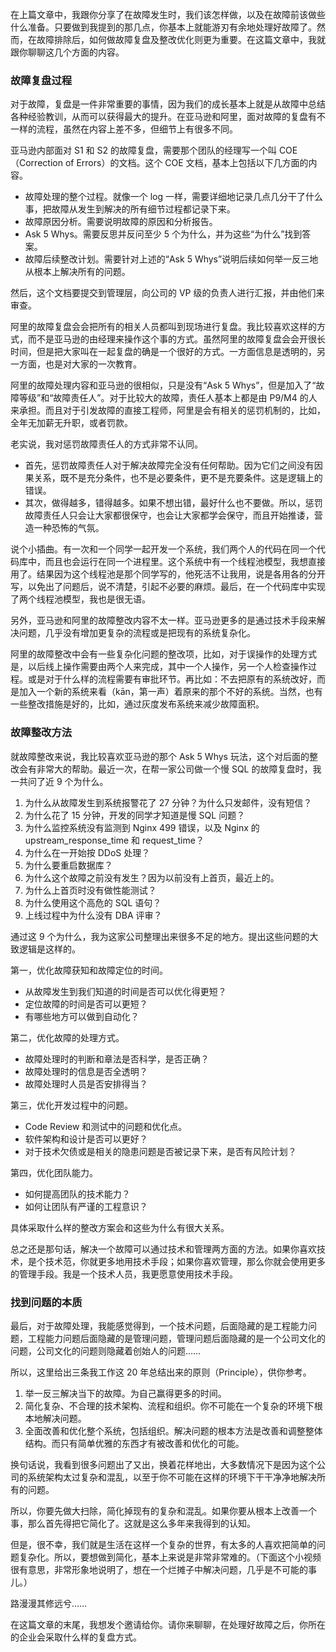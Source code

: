在上篇文章中，我跟你分享了在故障发生时，我们该怎样做，以及在故障前该做些什么准备。只要做到我提到的那几点，你基本上就能游刃有余地处理好故障了。然而，在故障排除后，如何做故障复盘及整改优化则更为重要。在这篇文章中，我就跟你聊聊这几个方面的内容。

### 故障复盘过程

对于故障，复盘是一件非常重要的事情，因为我们的成长基本上就是从故障中总结各种经验教训，从而可以获得最大的提升。在亚马逊和阿里，面对故障的复盘有不一样的流程，虽然在内容上差不多，但细节上有很多不同。

亚马逊内部面对 S1 和 S2 的故障复盘，需要那个团队的经理写一个叫 COE（Correction of Errors）的文档。这个 COE 文档，基本上包括以下几方面的内容。

- 故障处理的整个过程。就像一个 log 一样，需要详细地记录几点几分干了什么事，把故障从发生到解决的所有细节过程都记录下来。
- 故障原因分析。需要说明故障的原因和分析报告。
- Ask 5 Whys。需要反思并反问至少 5 个为什么，并为这些“为什么”找到答案。
- 故障后续整改计划。需要针对上述的“Ask 5 Whys”说明后续如何举一反三地从根本上解决所有的问题。

然后，这个文档要提交到管理层，向公司的 VP 级的负责人进行汇报，并由他们来审查。

阿里的故障复盘会会把所有的相关人员都叫到现场进行复盘。我比较喜欢这样的方式，而不是亚马逊的由经理来操作这个事的方式。虽然阿里的故障复盘会会开很长时间，但是把大家叫在一起复盘的确是一个很好的方式。一方面信息是透明的，另一方面，也是对大家的一次教育。

阿里的故障处理内容和亚马逊的很相似，只是没有“Ask 5 Whys”，但是加入了“故障等级”和“故障责任人”。对于比较大的故障，责任人基本上都是由 P9/M4 的人来承担。而且对于引发故障的直接工程师，阿里是会有相关的惩罚机制的，比如，全年无加薪无升职，或者罚款。

老实说，我对惩罚故障责任人的方式非常不认同。

- 首先，惩罚故障责任人对于解决故障完全没有任何帮助。因为它们之间没有因果关系，既不是充分条件，也不是必要条件，更不是充要条件。这是逻辑上的错误。
- 其次，做得越多，错得越多。如果不想出错，最好什么也不要做。所以，惩罚故障责任人只会让大家都很保守，也会让大家都学会保守，而且开始推诿，营造一种恐怖的气氛。

说个小插曲。有一次和一个同学一起开发一个系统，我们两个人的代码在同一个代码库中，而且也会运行在同一个进程里。这个系统中有一个线程池模型，我想直接用了。结果因为这个线程池是那个同学写的，他死活不让我用，说是各用各的分开写，以免出了问题后，说不清楚，引起不必要的麻烦。最后，在一个代码库中实现了两个线程池模型，我也是很无语。

另外，亚马逊和阿里的故障整改内容不太一样。亚马逊更多的是通过技术手段来解决问题，几乎没有增加更复杂的流程或是把现有的系统复杂化。

阿里的故障整改中会有一些复杂化问题的整改项，比如，对于误操作的处理方式是，以后线上操作需要由两个人来完成，其中一个人操作，另一个人检查操作过程。或是对于什么样的流程需要有审批环节。再比如：不去把原有的系统改好，而是加入一个新的系统来看（kān，第一声）着原来的那个不好的系统。当然，也有一些整改措施是好的，比如，通过灰度发布系统来减少故障面积。

### 故障整改方法

就故障整改来说，我比较喜欢亚马逊的那个 Ask 5 Whys 玩法，这个对后面的整改会有非常大的帮助。最近一次，在帮一家公司做一个慢 SQL 的故障复盘时，我一共问了近 9 个为什么。

1. 为什么从故障发生到系统报警花了 27 分钟？为什么只发邮件，没有短信？
2. 为什么花了 15 分钟，开发的同学才知道是慢 SQL 问题？
3. 为什么监控系统没有监测到 Nginx 499 错误，以及 Nginx 的 upstream_response_time 和 request_time？
4. 为什么在一开始按 DDoS 处理？
5. 为什么要重启数据库？
6. 为什么这个故障之前没有发生？因为以前没有上首页，最近上的。
7. 为什么上首页时没有做性能测试？
8. 为什么使用这个高危的 SQL 语句？
9. 上线过程中为什么没有 DBA 评审？

通过这 9 个为什么，我为这家公司整理出来很多不足的地方。提出这些问题的大致逻辑是这样的。

第一，优化故障获知和故障定位的时间。

- 从故障发生到我们知道的时间是否可以优化得更短？
- 定位故障的时间是否可以更短？
- 有哪些地方可以做到自动化？

第二，优化故障的处理方式。

- 故障处理时的判断和章法是否科学，是否正确？
- 故障处理时的信息是否全透明？
- 故障处理时人员是否安排得当？

第三，优化开发过程中的问题。

- Code Review 和测试中的问题和优化点。
- 软件架构和设计是否可以更好？
- 对于技术欠债或是相关的隐患问题是否被记录下来，是否有风险计划？

第四，优化团队能力。

- 如何提高团队的技术能力？
- 如何让团队有严谨的工程意识？

具体采取什么样的整改方案会和这些为什么有很大关系。

总之还是那句话，解决一个故障可以通过技术和管理两方面的方法。如果你喜欢技术，是个技术范，你就更多地用技术手段；如果你喜欢管理，那么你就会使用更多的管理手段。我是一个技术人员，我更愿意使用技术手段。

### 找到问题的本质

最后，对于故障处理，我能感觉得到，一个技术问题，后面隐藏的是工程能力问题，工程能力问题后面隐藏的是管理问题，管理问题后面隐藏的是一个公司文化的问题，公司文化的问题则隐藏着创始人的问题……

所以，这里给出三条我工作这 20 年总结出来的原则（Principle），供你参考。

1. 举一反三解决当下的故障。为自己赢得更多的时间。
2. 简化复杂、不合理的技术架构、流程和组织。你不可能在一个复杂的环境下根本地解决问题。
3. 全面改善和优化整个系统，包括组织。解决问题的根本方法是改善和调整整体结构。而只有简单优雅的东西才有被改善和优化的可能。

换句话说，我看到很多问题出了又出，换着花样地出，大多数情况下是因为这个公司的系统架构太过复杂和混乱，以至于你不可能在这样的环境下干干净净地解决所有的问题。

所以，你要先做大扫除，简化掉现有的复杂和混乱。如果你要从根本上改善一个事，那么首先得把它简化了。这就是这么多年来我得到的认知。

但是，很不幸，我们就是生活在这样一个复杂的世界，有太多的人喜欢把简单的问题复杂化。所以，要想做到简化，基本上来说是非常非常难的。（下面这个小视频很有意思，非常形象地说明了，想在一个烂摊子中解决问题，几乎是不可能的事儿。）

路漫漫其修远兮……

在这篇文章的末尾，我想发个邀请给你。请你来聊聊，在处理好故障之后，你所在的企业会采取什么样的复盘方式。
